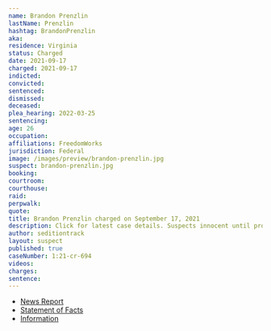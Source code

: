 ```yaml
---
name: Brandon Prenzlin
lastName: Prenzlin
hashtag: BrandonPrenzlin
aka:
residence: Virginia
status: Charged
date: 2021-09-17
charged: 2021-09-17
indicted:
convicted:
sentenced:
dismissed:
deceased:
plea_hearing: 2022-03-25
sentencing:
age: 26
occupation:
affiliations: FreedomWorks
jurisdiction: Federal
image: /images/preview/brandon-prenzlin.jpg
suspect: brandon-prenzlin.jpg
booking:
courtroom:
courthouse:
raid:
perpwalk:
quote:
title: Brandon Prenzlin charged on September 17, 2021
description: Click for latest case details. Suspects innocent until proven guilty.
author: seditiontrack
layout: suspect
published: true
caseNumber: 1:21-cr-694
videos:
charges:
sentence:
---
```


- [News Report](https://www.cnn.com/2021/09/23/politics/freedomworks-capitol-riot/index.html)
- [Statement of Facts](https://www.justice.gov/usao-dc/case-multi-defendant/file/1457596/download)
- [Information](https://www.justice.gov/usao-dc/case-multi-defendant/file/1457631/download)
